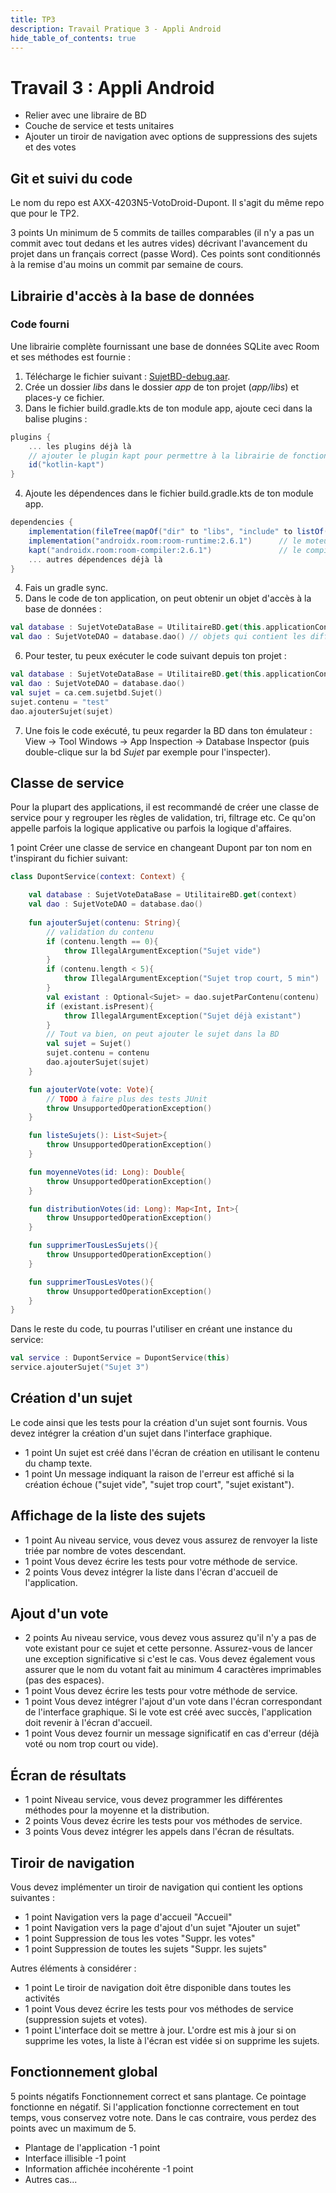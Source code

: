 ```yaml
---
title: TP3
description: Travail Pratique 3 - Appli Android
hide_table_of_contents: true
---
```


# Travail 3 : Appli Android

- Relier avec une libraire de BD
- Couche de service et tests unitaires
- Ajouter un tiroir de navigation avec options de suppressions des sujets et des votes

<Row>

<Column>

## Git et suivi du code

Le nom du repo est AXX-4203N5-VotoDroid-Dupont. Il s'agit du même repo que pour le TP2.

&#8203;<Highlight color="tip">3 points</Highlight>
Un minimum de 5 commits de tailles comparables (il n'y a pas un commit avec tout dedans et les autres vides)
décrivant l'avancement du projet dans un français correct (passe Word).
Ces points sont conditionnés à la remise d'au moins un commit par semaine de cours.

</Column>

<Column>

## Librairie d'accès à la base de données

### Code fourni

Une librairie complète fournissant une base de données SQLite avec Room et ses méthodes est fournie :
1. Télécharge le fichier suivant : [SujetBD-debug.aar](@site/static/SujetBD-debug.aar).
2. Crée un dossier *libs* dans le dossier *app* de ton projet (*app/libs*) et places-y ce fichier.
3. Dans le fichier build.gradle.kts de ton module app, ajoute ceci dans la balise plugins :
```gradle 
plugins {
    ... les plugins déjà là
    // ajouter le plugin kapt pour permettre à la librairie de fonctionner
    id("kotlin-kapt")
}
```
4. Ajoute les dépendences dans le fichier build.gradle.kts de ton module app.
```gradle
dependencies {
    implementation(fileTree(mapOf("dir" to "libs", "include" to listOf("*.aar")))) // pour la librairie en tant que tel
    implementation("androidx.room:room-runtime:2.6.1")      // le moteur de bd
    kapt("androidx.room:room-compiler:2.6.1")               // le compilateur pour Room
    ... autres dépendences déjà là
}
```
4. Fais un gradle sync.
5. Dans le code de ton application, on peut obtenir un objet d'accès à la base de données :
```kotlin   
val database : SujetVoteDataBase = UtilitaireBD.get(this.applicationContext)
val dao : SujetVoteDAO = database.dao() // objets qui contient les différentes commandes / requêtes
```
6. Pour tester, tu peux exécuter le code suivant depuis ton projet :
```kotlin
val database : SujetVoteDataBase = UtilitaireBD.get(this.applicationContext)
val dao : SujetVoteDAO = database.dao()
val sujet = ca.cem.sujetbd.Sujet()
sujet.contenu = "test"
dao.ajouterSujet(sujet) 
```
7. Une fois le code exécuté, tu peux regarder la BD dans ton émulateur : View -> Tool Windows -> App Inspection -> Database Inspector (puis double-clique sur la bd *Sujet* par exemple pour l'inspecter).

</Column>

</Row>

<Row>

<Column>

## Classe de service

Pour la plupart des applications, il est recommandé de créer une classe de service pour y regrouper 
les règles de validation, tri, filtrage etc. Ce qu'on appelle parfois la logique applicative ou parfois
la logique d'affaires.

<Highlight color="tip">1 point</Highlight> Créer une classe de service en changeant Dupont par ton nom en t'inspirant du fichier suivant:

```kotlin
class DupontService(context: Context) {

    val database : SujetVoteDataBase = UtilitaireBD.get(context)
    val dao : SujetVoteDAO = database.dao()
    
    fun ajouterSujet(contenu: String){
        // validation du contenu
        if (contenu.length == 0){
            throw IllegalArgumentException("Sujet vide")
        }
        if (contenu.length < 5){
            throw IllegalArgumentException("Sujet trop court, 5 min")
        }
        val existant : Optional<Sujet> = dao.sujetParContenu(contenu)
        if (existant.isPresent){
            throw IllegalArgumentException("Sujet déjà existant")
        }
        // Tout va bien, on peut ajouter le sujet dans la BD
        val sujet = Sujet()
        sujet.contenu = contenu
        dao.ajouterSujet(sujet)
    }

    fun ajouterVote(vote: Vote){
        // TODO à faire plus des tests JUnit
        throw UnsupportedOperationException()
    }

    fun listeSujets(): List<Sujet>{
        throw UnsupportedOperationException()
    }

    fun moyenneVotes(id: Long): Double{
        throw UnsupportedOperationException()
    }

    fun distributionVotes(id: Long): Map<Int, Int>{
        throw UnsupportedOperationException()
    }

    fun supprimerTousLesSujets(){
        throw UnsupportedOperationException()
    }

    fun supprimerTousLesVotes(){
        throw UnsupportedOperationException()
    }
}
```

Dans le reste du code, tu pourras l'utiliser en créant une instance du service:
```kotlin
val service : DupontService = DupontService(this)
service.ajouterSujet("Sujet 3")
```

</Column>

</Row>

<Row>
<Column>

## Création d'un sujet

Le code ainsi que les tests pour la création d'un sujet sont fournis. Vous devez intégrer la création d'un sujet dans l'interface graphique.

- <Highlight color="tip">1 point</Highlight> Un sujet est créé dans l'écran de création en utilisant le contenu du champ texte.
- <Highlight color="tip">1 point</Highlight> Un message indiquant la raison de l'erreur est affiché si la création échoue ("sujet vide", "sujet trop court", "sujet existant").

</Column>

<Column>

## Affichage de la liste des sujets

- <Highlight color="caution">1 point</Highlight> Au niveau service, vous devez vous assurez de renvoyer la liste triée par nombre de votes descendant.
- <Highlight color="caution">1 point</Highlight> Vous devez écrire les tests pour votre méthode de service.
- <Highlight color="tip">2 points</Highlight> Vous devez intégrer la liste dans l'écran d'accueil de l'application.

</Column>



</Row>

<Row>


<Column>

## Ajout d'un vote

- <Highlight color="caution">2 points</Highlight> Au niveau service, vous devez vous assurez qu'il n'y a pas de vote existant pour ce sujet et cette personne. Assurez-vous de lancer une exception significative si c'est le cas. Vous devez également vous assurer que le nom du votant fait au minimum 4 caractères imprimables (pas des espaces).
- <Highlight color="caution">1 point</Highlight> Vous devez écrire les tests pour votre méthode de service.
- <Highlight color="tip">1 point</Highlight> Vous devez intégrer l'ajout d'un vote dans l'écran correspondant de l'interface graphique. Si le vote est créé avec succès, l'application doit revenir à l'écran d'accueil.
- <Highlight color="tip">1 point</Highlight> Vous devez fournir un message significatif en cas d'erreur (déjà voté ou nom trop court ou vide).

</Column>



<Column>

## Écran de résultats

- <Highlight color="info">1 point</Highlight> Niveau service, vous devez programmer les différentes méthodes pour la moyenne et la distribution.
- <Highlight color="caution">2 points</Highlight> Vous devez écrire les tests pour vos méthodes de service.
- <Highlight color="tip">3 points</Highlight> Vous devez intégrer les appels dans l'écran de résultats.

</Column>
</Row>

<Row>
<Column>

## Tiroir de navigation

Vous devez implémenter un tiroir de navigation qui contient les options suivantes :

- <Highlight color="tip">1 point</Highlight> Navigation vers la page d'accueil "Accueil"
- <Highlight color="tip">1 point</Highlight> Navigation vers la page d'ajout d'un sujet "Ajouter un sujet"
- <Highlight color="tip">1 point</Highlight> Suppression de tous les votes "Suppr. les votes"
- <Highlight color="tip">1 point</Highlight> Suppression de toutes les sujets "Suppr. les sujets"

Autres éléments à considérer :

- <Highlight color="tip">1 point</Highlight> Le tiroir de navigation doit être disponible dans toutes les activités
- <Highlight color="caution">1 point</Highlight> Vous devez écrire les tests pour vos méthodes de service (suppression sujets et votes).
- <Highlight color="tip">1 point</Highlight> L'interface doit se mettre à jour. L'ordre est mis à jour si on supprime les votes, la liste à l'écran est vidée si on supprime les sujets.

</Column>

<Column>

## Fonctionnement global

&#8203;<Highlight color="danger">5 points négatifs</Highlight> Fonctionnement correct et sans plantage. Ce pointage fonctionne en négatif. Si l'application fonctionne correctement en tout temps, vous conservez votre note. Dans le cas contraire, vous perdez des points avec un maximum de 5.

- Plantage de l'application <Highlight color="danger">-1 point</Highlight>
- Interface illisible <Highlight color="danger">-1 point</Highlight>
- Information affichée incohérente <Highlight color="danger">-1 point</Highlight>
- Autres cas...

</Column>
</Row>